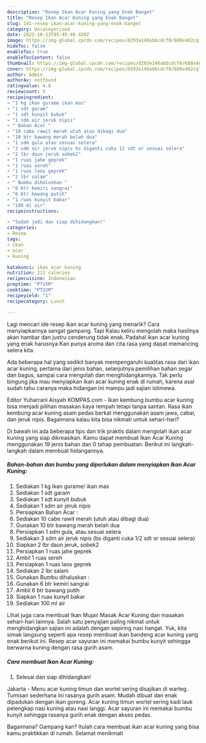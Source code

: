 ```yaml
---
description: "Resep Ikan Acar Kuning yang Enak Banget"
title: "Resep Ikan Acar Kuning yang Enak Banget"
slug: 141-resep-ikan-acar-kuning-yang-enak-banget
category: Uncategorized
date: 2022-10-23T05:45:49.420Z
image: https://img-global.cpcdn.com/recipes/d293e140abbcdcf0/680x482cq70/ikan-acar-kuning-foto-resep-utama.jpg
hideToc: false
enableToc: true
enableTocContent: false
thumbnail: https://img-global.cpcdn.com/recipes/d293e140abbcdcf0/680x482cq70/ikan-acar-kuning-foto-resep-utama.jpg
cover: https://img-global.cpcdn.com/recipes/d293e140abbcdcf0/680x482cq70/ikan-acar-kuning-foto-resep-utama.jpg
author: Admin
authorAv: notfound
ratingvalue: 4.8
reviewcount: 5
recipeingredient:
- "1 kg ikan gurame ikan mas"
- "1 sdt garam"
- "1 sdt kunyit bubuk"
- "1 sdm air jeruk nipis"
- " Bahan Acar "
- "10 cabe rawit merah utuh atau dibagi dua"
- "10 btr bawang merah belah dua"
- "1 sdm gula atau sesuai selera"
- "3 sdm air jeruk nipis bs diganti cuka 12 sdt or sesuai selera"
- "2 lbr daun jeruk sobek2"
- "1 ruas jahe geprek"
- "1 ruas sereh"
- "1 ruas laos geprek"
- "2 lbr salam"
- " Bumbu dihaluskan "
- "6 btr kemiri sangrai"
- "6 btr bawang putih"
- "1 ruas kunyit bakar"
- "100 ml air"
recipeinstructions:

- "Sudah jadi dan siap dihidangkan!"
categories:
- Resep
tags:
- ikan
- acar
- kuning

katakunci: ikan acar kuning 
nutrition: 211 calories
recipecuisine: Indonesian
preptime: "PT15M"
cooktime: "PT32M"
recipeyield: "1"
recipecategory: Lunch

---
```



Lagi mencari ide resep ikan acar kuning yang menarik? Cara menyiapkannya sangat gampang. Tapi Kalau keliru mengolah maka hasilnya akan hambar dan justru cenderung tidak enak. Padahal ikan acar kuning yang enak harusnya Kan punya aroma dan cita rasa yang dapat memancing selera kita.


Ada beberapa hal yang sedikit banyak mempengaruhi kualitas rasa dari ikan acar kuning, pertama dari jenis bahan, selanjutnya pemilihan bahan segar dan bagus, sampai cara mengolah dan menghidangkannya. Tak perlu bingung jika mau menyiapkan ikan acar kuning enak di rumah, karena asal sudah tahu caranya maka hidangan ini mampu jadi sajian istimewa.

Editor Yuharrani Aisyah KOMPAS.com - Ikan kembung bumbu acar kuning bisa menjadi pilihan masakan kaya rempah tetapi tanpa santan. Rasa ikan kembung acar kuning asam pedas berkat menggunakan asam jawa, cabai, dan jeruk nipis. Bagaimana kalau kita bisa nikmati untuk sehari-hari?


Di bawah ini ada beberapa tips dan trik praktis dalam mengolah ikan acar kuning yang siap dikreasikan. Kamu dapat membuat Ikan Acar Kuning menggunakan 19 jenis bahan dan 0 tahap pembuatan. Berikut ini langkah-langkah dalam membuat hidangannya.

<!--inarticleads1-->

##### Bahan-bahan dan bumbu yang diperlukan dalam menyiapkan Ikan Acar Kuning:

1. Sediakan 1 kg ikan gurame/ ikan mas
1. Sediakan 1 sdt garam
1. Sediakan 1 sdt kunyit bubuk
1. Sediakan 1 sdm air jeruk nipis
1. Persiapkan  Bahan Acar :
1. Sediakan 10 cabe rawit merah (utuh atau dibagi dua)
1. Gunakan 10 btr bawang merah belah dua
1. Persiapkan 1 sdm gula, atau sesuai selera
1. Sediakan 3 sdm air jeruk nipis (bs diganti cuka 1/2 sdt or sesuai selera)
1. Siapkan 2 lbr daun jeruk, sobek2
1. Persiapkan 1 ruas jahe geprek
1. Ambil 1 ruas sereh
1. Persiapkan 1 ruas laos geprek
1. Sediakan 2 lbr salam
1. Gunakan  Bumbu dihaluskan :
1. Gunakan 6 btr kemiri sangrai
1. Ambil 6 btr bawang putih
1. Siapkan 1 ruas kunyit bakar
1. Sediakan 100 ml air


Lihat juga cara membuat Ikan Mujair Masak Acar Kuning dan masakan sehari-hari lainnya. Salah satu penyajian paling nikmat untuk menghidangkan sajian ini adalah dengan sepiring nasi hangat. Yuk, kita simak langsung seperti apa resep membuat ikan bandeng acar kuning yang enak berikut ini. Resep acar sayuran ini memakai bumbu kunyit sehingga berwarna kuning dengan rasa gurih asam. 

<!--inarticleads2-->

##### Cara membuat Ikan Acar Kuning:


1. Selesai dan siap dihidangkan!

Jakarta - Menu acar kuning timun dan wortel sering disajikan di warteg. Tumisan sederhana ini rasanya gurih asam. Mudah dibuat dan enak dipadukan dengan ikan goreng. Acar kuning timun wortel sering kadi lauk pelengkap nasi kuning atau nasi langgi. Acar sayuran ini memakai bumbu kunyit sehingga rasanya gurih enak dengan akses pedas. 

Bagaimana? Gampang kan? Itulah cara membuat ikan acar kuning yang bisa kamu praktikkan di rumah. Selamat menikmati
